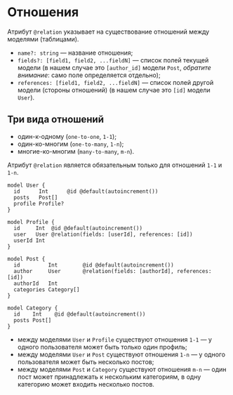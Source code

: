 # Отношения

Атрибут `@relation` указывает на существование отношений между моделями (таблицами).

- `name?: string` — название отношения;
- `fields?: [field1, field2, ...fieldN]` — список полей текущей модели (в нашем случае это `[author_id]` модели `Post`,
  _обратите внимание_: само поле определяется отдельно);
- `references: [field1, field2, ...fieldN]` — список полей другой модели (стороны отношений) (в нашем случае это `[id]`
  модели `User`).

## Три вида отношений

- один-к-одному (`one-to-one`, `1-1`);
- один-ко-многим (`one-to-many`, `1-n`);
- многие-ко-многим (`many-to-many`, `m-n`).

Атрибут `@relation` является обязательным только для отношений `1-1` и `1-n`.

```prisma
model User {
  id      Int      @id @default(autoincrement())
  posts   Post[]
  profile Profile?
}

model Profile {
  id     Int  @id @default(autoincrement())
  user   User @relation(fields: [userId], references: [id])
  userId Int
}

model Post {
  id         Int        @id @default(autoincrement())
  author     User       @relation(fields: [authorId], references: [id])
  authorId   Int
  categories Category[]
}

model Category {
  id    Int    @id @default(autoincrement())
  posts Post[]
}
```

- между моделями `User` и `Profile` существуют отношения `1-1` — у одного пользователя может быть только один профиль;
- между моделями `User` и `Post` существуют отношения `1-n` — у одного пользователя может быть несколько постов;
- между моделями `Post` и `Category` существуют отношения `m-n` — один пост может принадлежать к нескольким категориям,
  в одну категорию может входить несколько постов.
